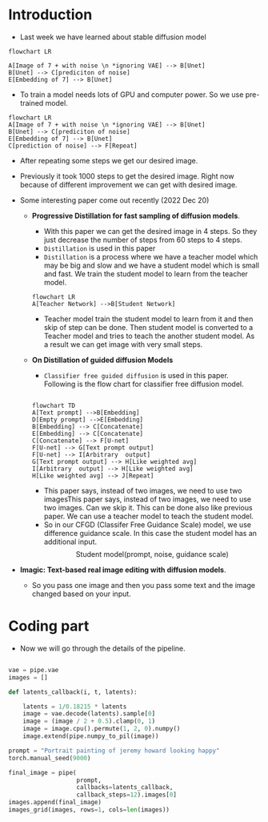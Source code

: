 # Introduction

- Last week we have learned about stable diffusion model

```mermaid
flowchart LR

A[Image of 7 + with noise \n *ignoring VAE] --> B[Unet] 
B[Unet] --> C[prediciton of noise]
E[Embedding of 7] --> B[Unet]
```

- To train a model needs lots of GPU and computer power. So we use pre-trained model.

```{mermaid}
flowchart LR
A[Image of 7 + with noise \n *ignoring VAE] --> B[Unet] 
B[Unet] --> C[prediciton of noise]
E[Embedding of 7] --> B[Unet]
C[prediction of noise] --> F[Repeat]
```

- After repeating some steps we get our desired image.
- Previously it took 1000 steps to get the desired image. Right now because of different improvement we can get with desired image.
- Some interesting paper come out recently (2022 Dec 20)
  - __Progressive Distillation for fast sampling of diffusion models__.
    - With this paper we can get the desired image in 4 steps. So they just decrease the number of steps from 60 steps to 4 steps.
    - `Distillation`  is used in this paper
    - `Distillation` is a process where we have a teacher model which may be big and slow and we have a student model which is small and fast. We train the student model to learn from the teacher model.

    ```{mermaid}
    flowchart LR
    A[Teacher Network] -->B[Student Network]
    ```

    - Teacher model train the student model to learn from it and then skip of step can be done. Then student model is converted to a Teacher model and tries to teach the another student model.  As a result we can get image with very small steps.

  - __On Distillation of guided diffusion Models__
    - `Classifier free guided diffusion` is used in this paper. Following is the flow chart for classifier free diffusion model.

    ```{mermaid}

    flowchart TD
    A[Text prompt] -->B[Embedding]
    D[Empty prompt] -->E[Embedding]
    B[Embedding] --> C[Concatenate]
    E[Embedding] --> C[Concatenate]
    C[Concatenate] --> F[U-net]
    F[U-net] --> G[Text prompt output]
    F[U-net] --> I[Arbitrary  output]
    G[Text prompt output] --> H[Like weighted avg]
    I[Arbitrary  output] --> H[Like weighted avg]
    H[Like weighted avg] --> J[Repeat]
    ```

    - This paper says, instead of two images, we need to use two imagesThis paper says, instead of two images, we need to use two images. Can we skip it. This can be done also like previous paper. We can use a teacher model to teach the student model.
    - So in our CFGD (Classifer Free Guidance Scale) model, we use difference guidance scale. In this case the student model has an additional input.
    $$ \text{Student model(prompt, noise, guidance scale)}$$

- __Imagic: Text-based real image editing with diffusion models__.

   - So you pass one image and then you pass some text and the image changed based on your input. 

# Coding part

- Now we will go through the details of the pipeline.

```python

vae = pipe.vae
images = []

def latents_callback(i, t, latents):

    latents = 1/0.18215 * latents
    image = vae.decode(latents).sample[0]
    image = (image / 2 + 0.5).clamp(0, 1)
    image = image.cpu().permute(1, 2, 0).numpy()
    image.extend(pipe.numpy_to_pil(image))

prompt = "Portrait painting of jeremy howard looking happy"
torch.manual_seed(9000)

final_image = pipe(
                   prompt,
                   callbacks=latents_callback,
                   callback_steps=12).images[0]
images.append(final_image)
images_grid(images, rows=1, cols=len(images))
```


